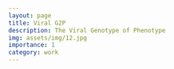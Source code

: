 ```yaml
---
layout: page
title: Viral G2P
description: The Viral Genotype of Phenotype
img: assets/img/12.jpg
importance: 1
category: work
---
```



